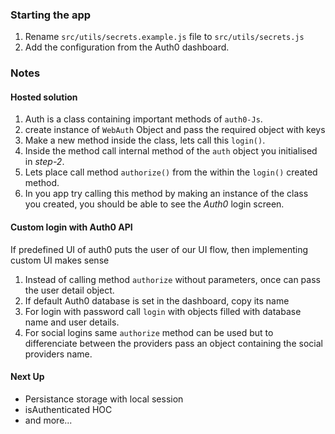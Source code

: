 ### Starting the app

1. Rename `src/utils/secrets.example.js` file to `src/utils/secrets.js`
2. Add the configuration from the Auth0 dashboard.

### Notes

#### Hosted solution

1. Auth is a class containing important methods of `auth0-Js`.
2. create instance of `WebAuth` Object and pass the required object with keys
3. Make a new method inside the class, lets call this `login()`.
4. Inside the method call internal method of the `auth` object you initialised in _step-2_.
5. Lets place call method `authorize()` from the within the `login()` created method.
6. In you app try calling this method by making an instance of the class you created, you should be able to see the _Auth0_ login screen.

#### Custom login with Auth0 API

If predefined UI of auth0 puts the user of our UI flow, then implementing custom UI makes sense

1. Instead of calling method `authorize` without parameters, once can pass the user detail object.
2. If default Auth0 database is set in the dashboard, copy its name
3. For login with password call `login` with objects filled with database name and user details.
4. For social logins same `authorize` method can be used but to differenciate between the providers pass an object containing the social providers name.

#### Next Up

* Persistance storage with local session
* isAuthenticated HOC
* and more...
